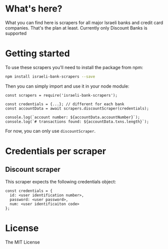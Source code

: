 # What's here?
What you can find here is scrapers for all major Israeli banks and credit card companies. That's the plan at least.
Currently only Discount Banks is supported

# Getting started
To use these scrapers you'll need to install the package from npm:
```sh
npm install israeli-bank-scrapers --save
```
Then you can simply import and use it in your node module:
```node
const scrapers = require('israeli-bank-scrapers');

const credentials = {...}; // different for each bank
const accountData = await scrapers.discountScraper(credentials);

console.log(`account number: ${accountData.accountNumber}`);
console.log(`# transactions found: ${accountData.txns.length}`);
```
For now, you can only use `discountScraper`.

# Credentials per scraper
## Discount scraper
This scraper expects the following credentials object:
```node
const credentials = {
  id: <user identification number>,
  password: <user password>,
  num: <user identificaiton code>
};
```

# License
The MIT License
